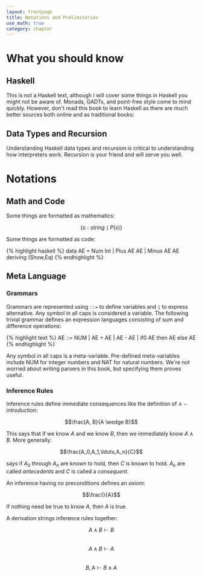 ```yaml
---
layout: frontpage
title: Notations and Preliminaries
use_math: true
category: chapter
---
```

# What you should know

## Haskell

This is not a Haskell text, although I will cover some things in Haskell you might not be aware of.  Monads, GADTs, and point-free style come to mind quickly.  However, don't read this book to learn Haskell as there are much better sources both online and as traditional books:

## Data Types and Recursion

Understanding Haskell data types and recursion is critical to understanding how interpreters work.  Recursion is your friend and will serve you well.

# Notations

## Math and Code

Some things are formatted as mathematics:

$$\{s:string\mid P(s)\}$$

Some things are formatted as code:

{% highlight haskell %}
data AE = Num Int
        | Plus AE AE
        | Minus AE AE
          deriving (Show,Eq)
{% endhighlight %}

## Meta Language

### Grammars

Grammars are represented using `::=` to define variables and `|` to express alternative.  Any symbol in all caps is considered a variable.  The following trivial grammar defines an expression languages consisting of sum and difference operations:

{% highlight text %}
AE ::= NUM
       | AE + AE
       | AE - AE
       | if0 AE then AE else AE
{% endhighlight %}

Any symbol in all caps is a meta-variable.  Pre-defined meta-variables include NUM for integer numbers and NAT for natural numbers.  We're not worried about writing parsers in this book, but specifying them proves useful.

### Inference Rules

Inference rules define immediate consequences like the definition of $\wedge-introduction$:

$$\frac{A, B}{A \wedge B}$$

This says that if we know $A$ and we know $B$, then we immediately know $A \wedge B$.  More generally:

$$\frac{A_0,A_1,\ldots,A_n}{C}$$

says if $A_0$ through $A_n$ are known to hold, then $C$ is known to hold.  $A_k$ are called _antecedents_ and $C$ is called a _consequent_.

An inference having no preconditions defines an _axiom_:

$$\frac{}{A}$$

If nothing need be true to know $A$, then $A$ is true.

A derivation strings inference rules together:

$$A \wedge B \vdash B$$  
$$A \wedge B \vdash A$$  
$$B, A \vdash B \wedge A$$  
